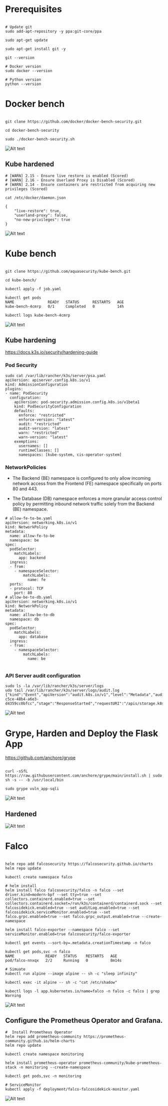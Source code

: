 # Prerequisites
```shell

# Update git
sudo add-apt-repository -y ppa:git-core/ppa

sudo apt-get update

sudo apt-get install git -y

git --version

# Docker version
sudo docker --version

# Python version
python --version

```

# Docker bench
```shell

git clone https://github.com/docker/docker-bench-security.git

cd docker-bench-security

sudo ./docker-bench-security.sh

```
![Alt text](submissions/suse_docker_environment_out_of_box.png)

## Kube hardened
```shell
# [WARN] 2.15 - Ensure live restore is enabled (Scored)
# [WARN] 2.16 - Ensure Userland Proxy is Disabled (Scored)
# [WARN] 2.14 - Ensure containers are restricted from acquiring new privileges (Scored)

cat /etc/docker/daemon.json

{
    "live-restore": true, 
    "userland-proxy": false, 
    "no-new-privileges": true 
}

```
![Alt text](submissions/suse_docker_environment_hardened.png)


# Kube bench
```shell

git clone https://github.com/aquasecurity/kube-bench.git

cd kube-bench/

kubectl apply -f job.yaml

kubectl get pods
NAME               READY   STATUS      RESTARTS   AGE
kube-bench-4cmrp   0/1     Completed   0          14h

kubectl logs kube-bench-4cmrp

```
![Alt text](submissions/kube_cluster_out_of_box.png)

## Kube hardening

https://docs.k3s.io/security/hardening-guide

### Pod Security

```shell
sudo cat /var/lib/rancher/k3s/server/psa.yaml
apiVersion: apiserver.config.k8s.io/v1
kind: AdmissionConfiguration
plugins:
- name: PodSecurity
  configuration:
    apiVersion: pod-security.admission.config.k8s.io/v1beta1
    kind: PodSecurityConfiguration
    defaults:
      enforce: "restricted"
      enforce-version: "latest"
      audit: "restricted"
      audit-version: "latest"
      warn: "restricted"
      warn-version: "latest"
    exemptions:
      usernames: []
      runtimeClasses: []
      namespaces: [kube-system, cis-operator-system]
```

### NetworkPolicies
- The Backend (BE) namespace is configured to only allow incoming network access from the Frontend (FE) namespace specifically on ports 80 and 443.

- The Database (DB) namespace enforces a more granular access control policy by permitting inbound network traffic solely from the Backend (BE) namespace.

```shell
# allow-fe-to-be.yaml
apiVersion: networking.k8s.io/v1
kind: NetworkPolicy
metadata:
  name: allow-fe-to-be
  namespace: be
spec:
  podSelector:
    matchLabels:
      app: backend
  ingress:
  - from:
    - namespaceSelector:
        matchLabels:
          name: fe
  ports:
  - protocol: TCP
    port: 80
# allow-be-to-db.yaml
apiVersion: networking.k8s.io/v1
kind: NetworkPolicy
metadata:
  name: allow-be-to-db
  namespace: db
spec:
  podSelector:
    matchLabels:
      app: database
  ingress:
  - from:
    - namespaceSelector:
        matchLabels:
          name: be


```
### API Server audit configuration
```shell
sudo ls -la /var/lib/rancher/k3s/server/logs
udo tail /var/lib/rancher/k3s/server/logs/audit.log
{"kind":"Event","apiVersion":"audit.k8s.io/v1","level":"Metadata","auditID":"63b66702-c5ce-48b4-a6e3-d4359cc0bfcc","stage":"ResponseStarted","requestURI":"/apis/storage.k8s.io/v1/csidrivers?

```

![Alt text](submissions/kube_cluster_hardened.png)

# Grype, Harden and Deploy the Flask App

https://github.com/anchore/grype

```shell

curl -sSfL https://raw.githubusercontent.com/anchore/grype/main/install.sh | sudo sh -s -- -b /usr/local/bin

sudo grype vuln_app-sqli

```

![Alt text](submissions/grype_app_out_of_box.png)

## Hardened
![Alt text](submissions/grype_app_hardended.png)

# Falco
```shell

helm repo add falcosecurity https://falcosecurity.github.io/charts
helm repo update

kubectl create namespace falco

# helm install 
helm install falco falcosecurity/falco -n falco --set driver.kind=modern-bpf --set tty=true --set collectors.containerd.enabled=true --set collectors.containerd.socket=/run/k3s/containerd/containerd.sock --set falcosidekick.enabled=true --set auditLog.enabled=true --set falcosidekick.serviceMonitor.enabled=true --set falco.grpc.enabled=true --set falco.grpc_output.enabled=true --create-namespace

helm install falco-exporter --namespace falco --set serviceMonitor.enabled=true falcosecurity/falco-exporter

kubectl get events --sort-by=.metadata.creationTimestamp -n falco

kubectl get pods,svc -n falco
NAME              READY   STATUS    RESTARTS   AGE
pod/falco-nnxqx   2/2     Running   0          8m14s

# Simuate
kubectl run alpine --image alpine -- sh -c "sleep infinity"

kubectl exec -it alpine -- sh -c "cat /etc/shadow"

kubectl logs -l app.kubernetes.io/name=falco -n falco -c falco | grep Warning

```
![Alt text](submissions/kube_pods_screenshot.png)

## Configure the Prometheus Operator and Grafana.
```shell
#  Install Prometheus Operator
helm repo add prometheus-community https://prometheus-community.github.io/helm-charts
helm repo update

kubectl create namespace monitoring

helm install prometheus-operator prometheus-community/kube-prometheus-stack -n monitoring --create-namespace

kubectl get pods,svc -n monitoring

# ServiceMonitor
kubectl apply -f deployment/falco-falcosidekick-monitor.yaml 
```

![Alt text](submissions/falco_grafana_screenshot.png)